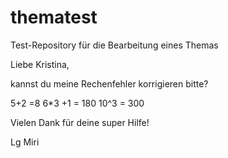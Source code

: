 # thematest
Test-Repository für die Bearbeitung eines Themas

Liebe Kristina,

kannst du meine Rechenfehler korrigieren bitte?

5+2 =8
6*3 +1 = 180
10^3 = 300

Vielen Dank für deine super Hilfe!

Lg
Miri
